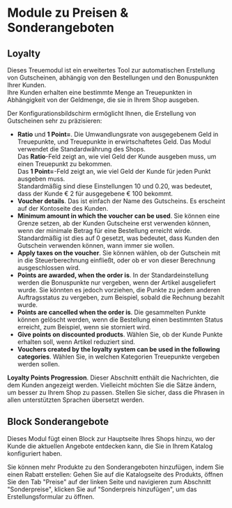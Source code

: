 # Module zu Preisen & Sonderangeboten

## Loyalty <a href="#modulezupreisen-and-sonderangeboten-loyalty" id="modulezupreisen-and-sonderangeboten-loyalty"></a>

Dieses Treuemodul ist ein erweitertes Tool zur automatischen Erstellung von Gutscheinen, abhängig von den Bestellungen und den Bonuspunkten Ihrer Kunden.\
Ihre Kunden erhalten eine bestimmte Menge an Treuepunkten in Abhängigkeit von der Geldmenge, die sie in Ihrem Shop ausgeben.

Der Konfigurationsbildschirm ermöglicht Ihnen, die Erstellung von Gutscheinen sehr zu präzisieren:

* **Ratio** und **1 Point=**. Die Umwandlungsrate von ausgegebenem Geld in Treuepunkte, und Treuepunkte in erwirtschaftetes Geld. Das Modul verwendet die Standardwährung des Shops.\
  Das **Ratio**-Feld zeigt an, wie viel Geld der Kunde ausgeben muss, um einen Treuepunkt zu bekommen.\
  Das **1 Point=**-Feld zeigt an, wie viel Geld der Kunde für jeden Punkt ausgeben muss.\
  Standardmäßig sind diese Einstellungen 10 und 0.20, was bedeutet, dass der Kunde € 2 für ausgegebene € 100 bekommt.
* **Voucher details**. Das ist einfach der Name des Gutscheins. Es erscheint auf der Kontoseite des Kunden.
* **Minimum amount in which the voucher can be used**. Sie können eine Grenze setzen, ab der Kunden Gutscheine erst verwenden können, wenn der minimale Betrag für eine Bestellung erreicht wirde. Standardmäßig ist dies auf 0 gesetzt, was bedeutet, dass Kunden den Gutschein verwenden können, wann immer sie wollen.
* **Apply taxes on the voucher**. Sie können wählen, ob der Gutschein mit in die Steuerberechnung einfließt, oder ob er von dieser Berechnung ausgeschlossen wird.
* **Points are awarded, when the order is**. In der Standardeinstellung werden die Bonuspunkte nur vergeben, wenn der Artikel ausgeliefert wurde. Sie könnten es jedoch vorziehen, die Punkte zu jedem anderen Auftragsstatus zu vergeben, zum Beispiel, sobald die Rechnung bezahlt wurde.
* **Points are cancelled when the order is**. Die gesammelten Punkte können gelöscht werden, wenn die Bestellung einen bestimmten Status erreicht, zum Beispiel, wenn sie storniert wird.
* **Give points on discounted products**. Wählen Sie, ob der Kunde Punkte erhalten soll, wenn Artikel reduziert sind.
* **Vouchers created by the loyalty system can be used in the following categories**. Wählen Sie, in welchen Kategorien Treuepunkte vergeben werden sollen.

**Loyalty Points Progression**. Dieser Abschnitt enthält die Nachrichten, die dem Kunden angezeigt werden. Vielleicht möchten Sie die Sätze ändern, um besser zu Ihrem Shop zu passen. Stellen Sie sicher, dass die Phrasen in allen unterstützten Sprachen übersetzt werden.

## Block Sonderangebote <a href="#modulezupreisen-and-sonderangeboten-blocksonderangebote" id="modulezupreisen-and-sonderangeboten-blocksonderangebote"></a>

Dieses Modul fügt einen Block zur Hauptseite Ihres Shops hinzu, wo der Kunde die aktuellen Angebote entdecken kann, die Sie in Ihrem Katalog konfiguriert haben.

Sie können mehr Produkte zu den Sonderangeboten hinzufügen, indem Sie einen Rabatt erstellen: Gehen Sie auf die Katalogseite des Produkts, öffnen Sie den Tab "Preise" auf der linken Seite und navigieren zum Abschnitt "Sonderpreise", klicken Sie auf "Sonderpreis hinzufügen", um das Erstellungsformular zu öffnen.
